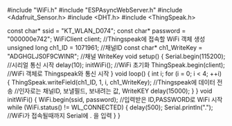#include "WiFi.h"
#include "ESPAsyncWebServer.h"
#include <Adafruit_Sensor.h>
#include <DHT.h>
#include <ThingSpeak.h>

const char* ssid = "KT_WLAN_D074";
const char* password = "000000e742";
WiFiClient client; //Thingspeak에 접속할 WiFi 객체 생성
unsigned long ch1_ID = 1071961; //채널ID
const char* ch1_WriteKey = "ADGHGLJS0F9CWINR";
//채널 WriteKey
void setup() {
Serial.begin(115200); //시리얼 통신 시작
delay(10);
initWiFi(); //WiFi 초기화
ThingSpeak.begin(client);
//WiFi 객체로 Thingspeak와 통신 시작
}
void loop() {
int i;
for (i = 0; i < 4; ++i)
{
ThingSpeak.writeField(ch1_ID, 1, i, ch1_WriteKey);
//Thingspeak에 데이터 전송
//인자로는 채널ID, 보낼필드, 보내려는 값, WriteKEY
delay(15000);
}
}
void initWiFi() {
WiFi.begin(ssid, password);
//입력받은 ID,PASSWORD로 WiFi 시작
while (WiFi.status() != WL_CONNECTED) {
delay(500);
Serial.println(".");
//WiFi가 접속될때까지 Serial에 . 을 입력
}
}
